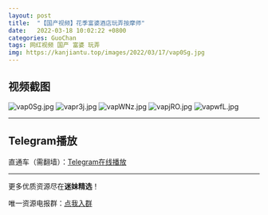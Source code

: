 ```yaml
---
layout: post
title:  "【国产视频】花季富婆酒店玩弄按摩师"
date:   2022-03-18 10:02:22 +0800
categories: GuoChan
tags: 网红视频 国产 富婆 玩弄
img: https://kanjiantu.top/images/2022/03/17/vap0Sg.jpg
---
```



## 视频截图

![vap0Sg.jpg](https://kanjiantu.top/images/2022/03/17/vap0Sg.jpg)
![vapr3j.jpg](https://kanjiantu.top/images/2022/03/17/vapr3j.jpg)
![vapWNz.jpg](https://kanjiantu.top/images/2022/03/17/vapWNz.jpg)
![vapjRO.jpg](https://kanjiantu.top/images/2022/03/17/vapjRO.jpg)
![vapwfL.jpg](https://kanjiantu.top/images/2022/03/17/vapwfL.jpg)

* * *
## Telegram播放

直通车（需翻墙）：[Telegram在线播放](https://t.me/mimeijingxuan/128)

* * *
更多优质资源尽在**迷妹精选**！

唯一资源电报群：[点我入群](https://t.me/mimeijingxuan)


